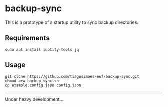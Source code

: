 # backup-sync

This is a prototype of a startup utility to sync backup directories.

## Requirements

    sudo apt install inotify-tools jq

## Usage

    git clone https://github.com/tiagosimoes-euf/backup-sync.git
    chmod a+w backup-sync.sh
    cp example.config.json config.json

---

Under heavy development...
